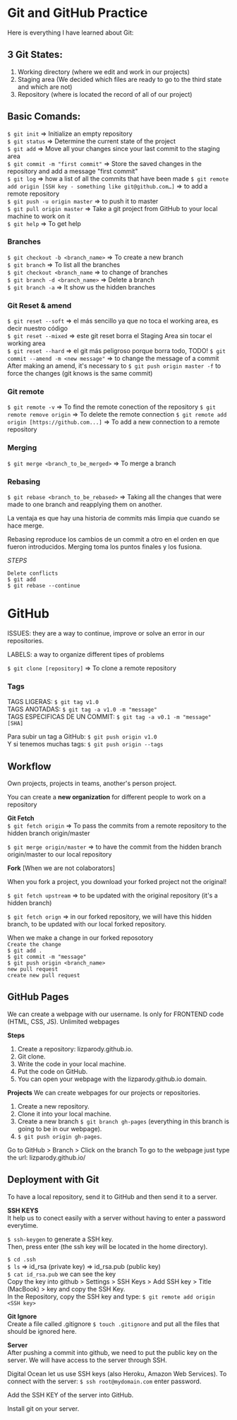 # Git and GitHub Practice

Here is everything I have learned about Git:

## 3 Git States:
1. Working directory (where we edit and work in our projects)
2. Staging area (We decided which files are ready to go to the third state and which are not) 
3. Repository (where is located the record of all of our project)


## Basic Comands:
`$ git init` => Initialize an empty repository   
`$ git status` => Determine the current state of the project   
`$ git add` => Move all your changes since your last commit to the staging area  
`$ git commit -m "first commit"` => Store the saved changes in the repository and add a message "first commit"  
`$ git log` => how a list of all the commits that have been made 
`$ git remote add origin [SSH key - something like git@github.com…]` => to add a remote repository  
`$ git push -u origin master` => to push it to master  
`$ git pull origin master` => Take a git project from GitHub to your local machine to work on it  
`$ git help` => To get help

### Branches
`$ git checkout -b <branch_name>` => To create a new branch   
`$ git branch` => To list all the branches  
`$ git checkout <branch_name` => to change of branches  
`$ git branch -d <branch_name>` => Delete a branch  
`$ git branch -a` => It show us the hidden branches

### Git Reset & amend
`$ git reset --soft` => el más sencillo ya que no toca el working area, es decir nuestro código   
`$ git reset --mixed` => este git reset borra el Staging Area sin tocar el working area  
`$ git reset --hard` => el git más peligroso porque borra todo, TODO!
`$ git commit --amend -m <new message"` => to change the message of a commit
After making an amend, it's necessary to `$ git push origin master -f` to force the changes (git knows is the same commit)

### Git remote
`$ git remote -v` => To find the remote conection of the repository
`$ git remote remove origin` => To delete the remote connection
`$ git remote add origin [https://github.com...]` => To add a new connection to a remote repository

### Merging
`$ git merge <branch_to_be_merged>` => To merge a branch

### Rebasing
`$ git rebase <branch_to_be_rebased>` => Taking all the changes that were made to one branch and reapplying them on another.

La ventaja es que hay una historia de commits más limpia que cuando se hace merge.

Rebasing reproduce los cambios de un commit a otro  en el orden en que fueron introducidos. Merging toma los puntos finales y los fusiona.   

*STEPS*

`Delete conflicts`   
`$ git add `   
`$ git rebase --continue`

# GitHub
ISSUES: they are a way to continue, improve or solve an error in our repositories.

LABELS: a way to organize different tipes of problems

`$ git clone [repository]` => To clone a remote repository

### Tags
TAGS LIGERAS: `$ git tag v1.0`   
TAGS ANOTADAS: `$ git tag -a v1.0 -m "message"`  
TAGS ESPECIFICAS DE UN COMMIT: `$ git tag -a v0.1 -m "message" [SHA]`

Para subir un tag a GitHub: `$ git push origin v1.0`  
Y si tenemos muchas tags: `$ git push origin --tags`

## Workflow
Own projects, projects in teams, another's person project.

You can create a **new organization** for different people to work on a repository

**Git Fetch**  
`$ git fetch origin` => To pass the commits from a remote repository to the hidden branch origin/master

`$ git merge origin/master` => to have the commit from the hidden branch origin/master to our local repository

**Fork** [When we are not colaborators]  

 When you fork a project, you download your forked project not the original!

`$ git fetch upstream` => to be updated with the original repository (it's a hidden branch)  

`$ git fetch orign` => in our forked repository, we will have this hidden branch, to be updated with our local forked repository.

When we make a change in our forked reposotory  
`Create the change`  
`$ git add .`  
`$ git commit -m "message"`  
`$ git push origin <branch_name>`  
`new pull request`  
`create new pull request`  

## GitHub Pages
We can create a webpage with our username. Is only for FRONTEND code (HTML, CSS, JS). Unlimited webpages

**Steps**  
1. Create a repository: lizparody.github.io.  
2. Git clone.  
3. Write the code in your local machine.  
4. Put the code on GitHub.  
5. You can open your webpage with the lizparody.github.io domain. 

**Projects** 
We can create webpages for our projects or repositories.  
1. Create a new repository.  
2. Clone it into your local machine. 
3. Create a new branch `$ git branch gh-pages` (everything in this branch is going to be in our webpage).  
4. `$ git push origin gh-pages`.  

Go to GitHub > Branch > Click on the branch
To go to the webpage just type the url: lizparody.github.io/<project-name>

## Deployment with Git
To have a local repository, send it to GitHub and then send it to a server.

**SSH KEYS**  
It help us to conect easily with a server without having to enter a password everytime. 

`$ ssh-keygen` to generate a SSH key.   
Then, press enter (the ssh key will be located in the home directory).

`$ cd .ssh`    
`$ ls` => id\_rsa (private key) => id\_rsa.pub (public key)  
`$ cat id_rsa.pub` we can see the key  
Copy the key into github > Settings > SSH Keys > Add SSH key > Title (MacBook) > key and copy the SSH Key.  
In the Repository, copy the SSH key and type: `$ git remote add origin <SSH key>`

**Git Ignore**  
Create a file called .gitignore `$ touch .gitignore` and put all the files that should be ignored here.

**Server**     
After pushing a commit into github, we need to put the public key on the server. We will have access to the server through SSH.

Digital Ocean let us use SSH keys (also Heroku, Amazon Web Services).
To connect with the server: `$ ssh root@mydomain.com` enter password.

Add the SSH KEY of the server into GitHub.

Install git on your server.